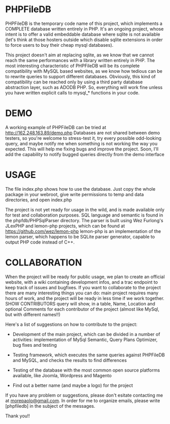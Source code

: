 PHPFileDB
=========

PHPFileDB is the temporary code name of this project, which implements a COMPLETE database written entirely in PHP.
It's an ongoing project, whose intent is to offer a valid embeddable database where sqlite is not available (let's think at those hosters outside which disable sqlite extensions in order to force users to buy their cheap mysql databases).

This project doesn't aim at replacing sqlite, as we know that we cannot reach the same performances with a library written entirely in PHP. The most interesting characteristic of PHPFileDB will be its complete compatibility with MySQL based websites, as we know how tedious can be to rewrite queries to support different databases. Obviously, this kind of compatibility can be reached only by using a third party database abstraction layer, such as ADODB PHP. So, everything will work fine unless you have written explicit calls to mysql_* functions in your code.

DEMO
====
A working example of PHPFileDB can be tried at http://162.248.163.89/demo.php
Databases are not shared between demo testers, so you're welcome to stress-test it, try every possible odd-looking query, and maybe notify me when something is not working the way you expected. This will help me fixing bugs and improve the project. Soon, I'll add the capability to notify bugged queries directly from the demo interface

USAGE
=====

The file index.php shows how to use the database. Just copy the whole package in your webroot, give write permissions to temp and data directories, and open index.php

The project is not yet ready for usage in the wild, and is made available only for test and collaboration purposes.
SQL language and semantic is found in the phpfdb/PHPSqlParser directory. The parser is built using Wez Furlong's JLexPHP and lemon-php projects, which can be found at https://github.com/wez/lemon-php
lemon-php is an implementation of the lemon parser, which happens to be SQLite parser generator, capable to output PHP code instead of C++.

COLLABORATION
=============

When the project will be ready for public usage, we plan to create an official website, with a wiki containing development infos, and a trac endpoint to keep track of issues and bugfixes.
If you want to collaborate to the project there are many interesting things you can do: main project requires many hours of work, and the project will be ready in less time if we work together. SHOW CONTRIBUTORS query will show, in a table, Name, Location and optional Comments for each contributor of the project (almost like MySql, but with different names!!)

Here's a list of suggestions on how to contribute to the project:

* Development of the main project, which can be divided in a number of activities: implementation of MySql Semantic, Query Plans Optimizer, bug fixes and testing

* Testing framework, which executes the same queries against PHPFileDB and MySQL, and checks the results to find differences

* Testing of the database with the most common open source platforms available, like Joomla, Wordpress and Magento

* Find out a better name (and maybe a logo) for the project

If you have any problem or suggestions, please don't esitate contacting me at morepaolo@gmail.com. In order for me to organize emails, please write [phpfiledb] in the subject of the messages.

Thank you!!
